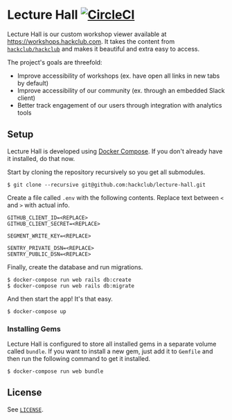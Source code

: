 # Lecture Hall [![CircleCI](https://circleci.com/gh/hackclub/lecture-hall.svg?style=svg)](https://circleci.com/gh/hackclub/lecture-hall)

Lecture Hall is our custom workshop viewer available at https://workshops.hackclub.com. It takes the content from [`hackclub/hackclub`](https://github.com/hackclub/hackclub) and makes it beautiful and extra easy to access.

The project's goals are threefold:

- Improve accessibility of workshops (ex. have open all links in new tabs by default)
- Improve accessibility of our community (ex. through an embedded Slack client)
- Better track engagement of our users through integration with analytics tools

## Setup

Lecture Hall is developed using [Docker Compose](https://docs.docker.com/compose/). If you don't already have it installed, do that now.

Start by cloning the repository recursively so you get all submodules.

    $ git clone --recursive git@github.com:hackclub/lecture-hall.git

Create a file called `.env` with the following contents. Replace text between `<` and `>` with actual info.

```
GITHUB_CLIENT_ID=<REPLACE>
GITHUB_CLIENT_SECRET=<REPLACE>

SEGMENT_WRITE_KEY=<REPLACE>

SENTRY_PRIVATE_DSN=<REPLACE>
SENTRY_PUBLIC_DSN=<REPLACE>
```

Finally, create the database and run migrations.

    $ docker-compose run web rails db:create
    $ docker-compose run web rails db:migrate

And then start the app! It's that easy.

    $ docker-compose up

### Installing Gems

Lecture Hall is configured to store all installed gems in a separate volume called `bundle`. If you want to install a new gem, just add it to `Gemfile` and then run the following command to get it installed.

    $ docker-compose run web bundle

## License

See [`LICENSE`](LICENSE).
